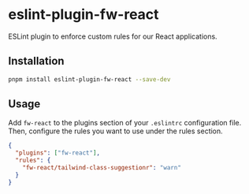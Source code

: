 # eslint-plugin-fw-react

ESLint plugin to enforce custom rules for our React applications.

## Installation

```sh
pnpm install eslint-plugin-fw-react --save-dev
```

## Usage

Add `fw-react` to the plugins section of your `.eslintrc` configuration file. Then, configure the rules you want to use under the rules section.

```json
{
  "plugins": ["fw-react"],
  "rules": {
    "fw-react/tailwind-class-suggestionr": "warn"
  }
}
```
